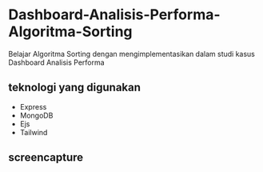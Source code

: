 # Dashboard-Analisis-Performa-Algoritma-Sorting

Belajar Algoritma Sorting dengan mengimplementasikan dalam studi kasus Dashboard Analisis Performa

## teknologi yang digunakan

- Express
- MongoDB
- Ejs
- Tailwind

## screencapture

![]()

